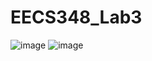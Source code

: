 # EECS348_Lab3
![image](https://user-images.githubusercontent.com/97692185/218282966-8f1c3a80-6206-4eef-9143-0ce5a645fe4e.png)
![image](https://user-images.githubusercontent.com/97692185/218283006-5366d69a-dd43-4c93-8818-0adec28e6e64.png)
